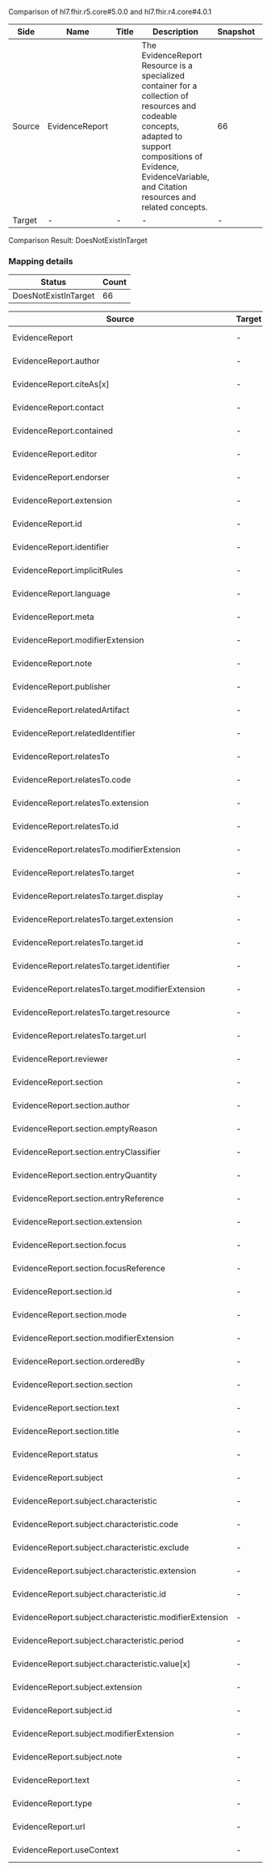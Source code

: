 Comparison of hl7.fhir.r5.core#5.0.0 and hl7.fhir.r4.core#4.0.1

| Side | Name | Title | Description | Snapshot | Differential |
| --- | --- | --- | --- | --- | --- |
| Source | EvidenceReport |  | The EvidenceReport Resource is a specialized container for a collection of resources and codeable concepts, adapted to support compositions of Evidence, EvidenceVariable, and Citation resources and related concepts. | 66 | 43 |
| Target | - | - | - | - | - |


Comparison Result: DoesNotExistInTarget


### Mapping details

| Status | Count |
| ------ | ----- |
DoesNotExistInTarget | 66 |


| Source | Target | Status | Message |
| ------ | ------ | ------ | ------- |
| EvidenceReport | - | DoesNotExistInTarget | EvidenceReport does not exist in target and has no mapping |
| EvidenceReport.author | - | DoesNotExistInTarget | EvidenceReport.author does not exist in target and has no mapping |
| EvidenceReport.citeAs[x] | - | DoesNotExistInTarget | EvidenceReport.citeAs[x] does not exist in target and has no mapping |
| EvidenceReport.contact | - | DoesNotExistInTarget | EvidenceReport.contact does not exist in target and has no mapping |
| EvidenceReport.contained | - | DoesNotExistInTarget | EvidenceReport.contained does not exist in target and has no mapping |
| EvidenceReport.editor | - | DoesNotExistInTarget | EvidenceReport.editor does not exist in target and has no mapping |
| EvidenceReport.endorser | - | DoesNotExistInTarget | EvidenceReport.endorser does not exist in target and has no mapping |
| EvidenceReport.extension | - | DoesNotExistInTarget | EvidenceReport.extension does not exist in target and has no mapping |
| EvidenceReport.id | - | DoesNotExistInTarget | EvidenceReport.id does not exist in target and has no mapping |
| EvidenceReport.identifier | - | DoesNotExistInTarget | EvidenceReport.identifier does not exist in target and has no mapping |
| EvidenceReport.implicitRules | - | DoesNotExistInTarget | EvidenceReport.implicitRules does not exist in target and has no mapping |
| EvidenceReport.language | - | DoesNotExistInTarget | EvidenceReport.language does not exist in target and has no mapping |
| EvidenceReport.meta | - | DoesNotExistInTarget | EvidenceReport.meta does not exist in target and has no mapping |
| EvidenceReport.modifierExtension | - | DoesNotExistInTarget | EvidenceReport.modifierExtension does not exist in target and has no mapping |
| EvidenceReport.note | - | DoesNotExistInTarget | EvidenceReport.note does not exist in target and has no mapping |
| EvidenceReport.publisher | - | DoesNotExistInTarget | EvidenceReport.publisher does not exist in target and has no mapping |
| EvidenceReport.relatedArtifact | - | DoesNotExistInTarget | EvidenceReport.relatedArtifact does not exist in target and has no mapping |
| EvidenceReport.relatedIdentifier | - | DoesNotExistInTarget | EvidenceReport.relatedIdentifier does not exist in target and has no mapping |
| EvidenceReport.relatesTo | - | DoesNotExistInTarget | EvidenceReport.relatesTo does not exist in target and has no mapping |
| EvidenceReport.relatesTo.code | - | DoesNotExistInTarget | EvidenceReport.relatesTo.code does not exist in target and has no mapping |
| EvidenceReport.relatesTo.extension | - | DoesNotExistInTarget | EvidenceReport.relatesTo.extension does not exist in target and has no mapping |
| EvidenceReport.relatesTo.id | - | DoesNotExistInTarget | EvidenceReport.relatesTo.id does not exist in target and has no mapping |
| EvidenceReport.relatesTo.modifierExtension | - | DoesNotExistInTarget | EvidenceReport.relatesTo.modifierExtension does not exist in target and has no mapping |
| EvidenceReport.relatesTo.target | - | DoesNotExistInTarget | EvidenceReport.relatesTo.target does not exist in target and has no mapping |
| EvidenceReport.relatesTo.target.display | - | DoesNotExistInTarget | EvidenceReport.relatesTo.target.display does not exist in target and has no mapping |
| EvidenceReport.relatesTo.target.extension | - | DoesNotExistInTarget | EvidenceReport.relatesTo.target.extension does not exist in target and has no mapping |
| EvidenceReport.relatesTo.target.id | - | DoesNotExistInTarget | EvidenceReport.relatesTo.target.id does not exist in target and has no mapping |
| EvidenceReport.relatesTo.target.identifier | - | DoesNotExistInTarget | EvidenceReport.relatesTo.target.identifier does not exist in target and has no mapping |
| EvidenceReport.relatesTo.target.modifierExtension | - | DoesNotExistInTarget | EvidenceReport.relatesTo.target.modifierExtension does not exist in target and has no mapping |
| EvidenceReport.relatesTo.target.resource | - | DoesNotExistInTarget | EvidenceReport.relatesTo.target.resource does not exist in target and has no mapping |
| EvidenceReport.relatesTo.target.url | - | DoesNotExistInTarget | EvidenceReport.relatesTo.target.url does not exist in target and has no mapping |
| EvidenceReport.reviewer | - | DoesNotExistInTarget | EvidenceReport.reviewer does not exist in target and has no mapping |
| EvidenceReport.section | - | DoesNotExistInTarget | EvidenceReport.section does not exist in target and has no mapping |
| EvidenceReport.section.author | - | DoesNotExistInTarget | EvidenceReport.section.author does not exist in target and has no mapping |
| EvidenceReport.section.emptyReason | - | DoesNotExistInTarget | EvidenceReport.section.emptyReason does not exist in target and has no mapping |
| EvidenceReport.section.entryClassifier | - | DoesNotExistInTarget | EvidenceReport.section.entryClassifier does not exist in target and has no mapping |
| EvidenceReport.section.entryQuantity | - | DoesNotExistInTarget | EvidenceReport.section.entryQuantity does not exist in target and has no mapping |
| EvidenceReport.section.entryReference | - | DoesNotExistInTarget | EvidenceReport.section.entryReference does not exist in target and has no mapping |
| EvidenceReport.section.extension | - | DoesNotExistInTarget | EvidenceReport.section.extension does not exist in target and has no mapping |
| EvidenceReport.section.focus | - | DoesNotExistInTarget | EvidenceReport.section.focus does not exist in target and has no mapping |
| EvidenceReport.section.focusReference | - | DoesNotExistInTarget | EvidenceReport.section.focusReference does not exist in target and has no mapping |
| EvidenceReport.section.id | - | DoesNotExistInTarget | EvidenceReport.section.id does not exist in target and has no mapping |
| EvidenceReport.section.mode | - | DoesNotExistInTarget | EvidenceReport.section.mode does not exist in target and has no mapping |
| EvidenceReport.section.modifierExtension | - | DoesNotExistInTarget | EvidenceReport.section.modifierExtension does not exist in target and has no mapping |
| EvidenceReport.section.orderedBy | - | DoesNotExistInTarget | EvidenceReport.section.orderedBy does not exist in target and has no mapping |
| EvidenceReport.section.section | - | DoesNotExistInTarget | EvidenceReport.section.section does not exist in target and has no mapping |
| EvidenceReport.section.text | - | DoesNotExistInTarget | EvidenceReport.section.text does not exist in target and has no mapping |
| EvidenceReport.section.title | - | DoesNotExistInTarget | EvidenceReport.section.title does not exist in target and has no mapping |
| EvidenceReport.status | - | DoesNotExistInTarget | EvidenceReport.status does not exist in target and has no mapping |
| EvidenceReport.subject | - | DoesNotExistInTarget | EvidenceReport.subject does not exist in target and has no mapping |
| EvidenceReport.subject.characteristic | - | DoesNotExistInTarget | EvidenceReport.subject.characteristic does not exist in target and has no mapping |
| EvidenceReport.subject.characteristic.code | - | DoesNotExistInTarget | EvidenceReport.subject.characteristic.code does not exist in target and has no mapping |
| EvidenceReport.subject.characteristic.exclude | - | DoesNotExistInTarget | EvidenceReport.subject.characteristic.exclude does not exist in target and has no mapping |
| EvidenceReport.subject.characteristic.extension | - | DoesNotExistInTarget | EvidenceReport.subject.characteristic.extension does not exist in target and has no mapping |
| EvidenceReport.subject.characteristic.id | - | DoesNotExistInTarget | EvidenceReport.subject.characteristic.id does not exist in target and has no mapping |
| EvidenceReport.subject.characteristic.modifierExtension | - | DoesNotExistInTarget | EvidenceReport.subject.characteristic.modifierExtension does not exist in target and has no mapping |
| EvidenceReport.subject.characteristic.period | - | DoesNotExistInTarget | EvidenceReport.subject.characteristic.period does not exist in target and has no mapping |
| EvidenceReport.subject.characteristic.value[x] | - | DoesNotExistInTarget | EvidenceReport.subject.characteristic.value[x] does not exist in target and has no mapping |
| EvidenceReport.subject.extension | - | DoesNotExistInTarget | EvidenceReport.subject.extension does not exist in target and has no mapping |
| EvidenceReport.subject.id | - | DoesNotExistInTarget | EvidenceReport.subject.id does not exist in target and has no mapping |
| EvidenceReport.subject.modifierExtension | - | DoesNotExistInTarget | EvidenceReport.subject.modifierExtension does not exist in target and has no mapping |
| EvidenceReport.subject.note | - | DoesNotExistInTarget | EvidenceReport.subject.note does not exist in target and has no mapping |
| EvidenceReport.text | - | DoesNotExistInTarget | EvidenceReport.text does not exist in target and has no mapping |
| EvidenceReport.type | - | DoesNotExistInTarget | EvidenceReport.type does not exist in target and has no mapping |
| EvidenceReport.url | - | DoesNotExistInTarget | EvidenceReport.url does not exist in target and has no mapping |
| EvidenceReport.useContext | - | DoesNotExistInTarget | EvidenceReport.useContext does not exist in target and has no mapping |

